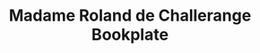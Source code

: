 ---
pid: obj1
grant_year_type: 2016 Digitization Project Grant
institution_name: The Grolier Club
institution_link: http://www.grolierclub.org/
collection_name: Maria Gerard Messenger Women’s Bookplate Collection
collection_link: http://dcmny.org/islandora/object/gc%3Amgmbookplates
description: Collection of over 2000 women’s bookplates and book labels assembled
  by Maria Gerard Messenger (1849-1937) of Great Neck, Long Island. The collection
  represents women book owners from the sixteenth century to the 1930s, and includes
  women from North America, England, France, Germany, the Low Countries, and Spain,
  among other locations. It includes both well-known collectors and those with little
  or no documentation in the historical record.
title: Madame Roland de Challerange Bookplate
source: http://dcmny.org/islandora/object/gc%3A4418
permalink: "/grants/obj1/"
layout: grants_item
---